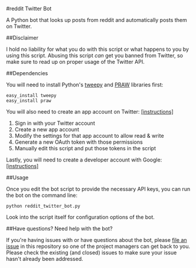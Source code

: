 #reddit Twitter Bot

A Python bot that looks up posts from reddit and automatically posts them on Twitter.

##Disclaimer

I hold no liability for what you do with this script or what happens to you by using this script. Abusing this script *can* get you banned from Twitter, so make sure to read up on proper usage of the Twitter API.

##Dependencies

You will need to install Python's [tweepy](https://github.com/tweepy/tweepy) and [PRAW](https://praw.readthedocs.org/en/v2.1.21/) libraries first:

    easy_install tweepy
    easy_install praw
    
You will also need to create an app account on Twitter: [[instructions]](https://dev.twitter.com/apps)

1. Sign in with your Twitter account
2. Create a new app account
3. Modify the settings for that app account to allow read & write
4. Generate a new OAuth token with those permissions
5. Manually edit this script and put those tokens in the script

Lastly, you will need to create a developer account with Google: [[instructions]](https://developers.google.com/maps/documentation/javascript/tutorial#api_key)

##Usage

Once you edit the bot script to provide the necessary API keys, you can run the bot on the command line:

    python reddit_twitter_bot.py
 
Look into the script itself for configuration options of the bot.

##Have questions? Need help with the bot?

If you're having issues with or have questions about the bot, please [file an issue](https://github.com/rhiever/reddit-twitter-bot/issues) in this repository so one of the project managers can get back to you. Please check the existing (and closed) issues to make sure your issue hasn't already been addressed.
